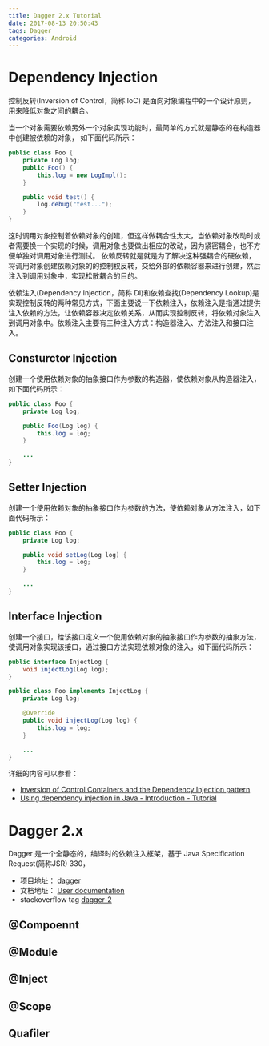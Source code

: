 ```yaml
---
title: Dagger 2.x Tutorial
date: 2017-08-13 20:50:43
tags: Dagger
categories: Android
---
```


<!-- more -->

# Dependency Injection

控制反转(Inversion of Control，简称 IoC) 是面向对象编程中的一个设计原则，用来降低对象之间的耦合。

当一个对象需要依赖另外一个对象实现功能时，最简单的方式就是静态的在构造器中创建被依赖的对象，
如下面代码所示：

```java
public class Foo {
    private Log log;
    public Foo() {
        this.log = new LogImpl();
    }

    public void test() {
        log.debug("test...");
    }
}
```
这时调用对象控制着依赖对象的创建，但这样做耦合性太大，当依赖对象改动时或者需要换一个实现的时候，调用对象也要做出相应的改动，因为紧密耦合，也不方便单独对调用对象进行测试。
依赖反转就是就是为了解决这种强耦合的硬依赖，将调用对象创建依赖对象的的控制权反转，交给外部的依赖容器来进行创建，然后注入到调用对象中，实现松散耦合的目的。

依赖注入(Dependency Injection，简称 DI)和依赖查找(Dependency Lookup)是实现控制反转的两种常见方式，下面主要说一下依赖注入，依赖注入是指通过提供注入依赖的方法，让依赖容器决定依赖关系，从而实现控制反转，将依赖对象注入到调用对象中。依赖注入主要有三种注入方式：构造器注入、方法注入和接口注入。

## Consturctor Injection

创建一个使用依赖对象的抽象接口作为参数的构造器，使依赖对象从构造器注入，如下面代码所示：

```java
public class Foo {
    private Log log;

    public Foo(Log log) {
        this.log = log;
    }

    ...
}
```

## Setter Injection

创建一个使用依赖对象的抽象接口作为参数的方法，使依赖对象从方法注入，如下面代码所示：

```java
public class Foo {
    private Log log;

    public void setLog(Log log) {
        this.log = log;
    }

    ...
}
```

## Interface Injection

创建一个接口，给该接口定义一个使用依赖对象的抽象接口作为参数的抽象方法，使调用对象实现该接口，通过接口方法实现依赖对象的注入，如下面代码所示：

```java
public interface InjectLog {
    void injectLog(Log log);
}

public class Foo implements InjectLog {
    private Log log;

    @Override
    public void injectLog(Log log) {
        this.log = log;
    }

    ...
}
```

详细的内容可以参看：

* [Inversion of Control Containers and the Dependency Injection pattern](https://martinfowler.com/articles/injection.html)
* [Using dependency injection in Java - Introduction - Tutorial](http://www.vogella.com/tutorials/DependencyInjection/article.html#dependencyinjection_annotations)

# Dagger 2.x 

Dagger 是一个全静态的，编译时的依赖注入框架，基于 Java Specification Request(简称JSR) 330，

* 项目地址： [dagger](https://github.com/google/dagger)
* 文档地址： [User documentation](https://google.github.io/dagger/)
* stackoverflow tag [dagger-2](https://stackoverflow.com/questions/tagged/dagger-2)

## @Compoennt

## @Module

## @Inject

## @Scope

## Quafiler